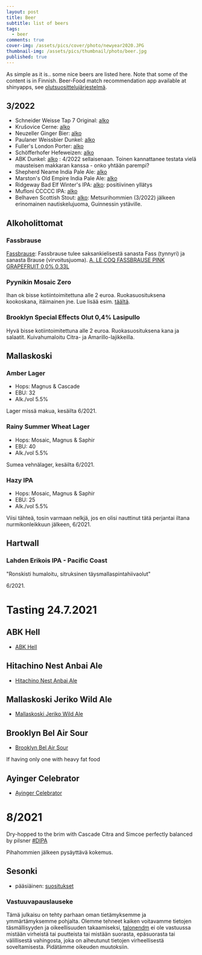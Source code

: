 ```yaml
---
layout: post
title: Beer
subtitle: list of beers
tags:
  - beer
comments: true
cover-img: /assets/pics/cover/photo/newyear2020.JPG
thumbnail-img: /assets/pics/thumbnail/photo/beer.jpg
published: true
---
```


As simple as it is.. some nice beers are listed here. Note that some of the content is in Finnish. Beer-Food match recommendation app available at shinyapps, see [olutsuosittelujärjestelmä](https://talonen.shinyapps.io/olut/).


<!-- Add icon library 
https://www.w3schools.com/howto/howto_css_star_rating.asp 

if _posts using custom css, create foldet to root and add css there - jt 23.12.2020
https://talk.jekyllrb.com/t/overwriting-a-class-in-a-css/196

-->

<link rel="stylesheet" href="assets/css/custom_star_jt.css" />
<link rel="stylesheet" href="https://cdnjs.cloudflare.com/ajax/libs/font-awesome/4.7.0/css/font-awesome.min.css">


## 3/2022


- Schneider Weisse Tap 7 Original: [alko](https://www.alko.fi/products/752296/Schneider-Weisse-Tap-7-Original/)
- Krušovice Cerne: [alko]()
- Neuzeller Ginger Bier: [alko]()
- Paulaner Weissbier Dunkel: [alko]()
- Fuller's London Porter: [alko]()
- Schöfferhofer Hefeweizen: [alko]()
- ABK Dunkel: [alko](https://www.alko.fi/products/930073/ABK-Dunkel/) <span class="fa fa-star checked"></span> <span class="fa fa-star checked"></span>
<span class="fa fa-star"></span> <span class="fa fa-star"></span> <span class="fa fa-star"></span>: 4/2022 sellaisenaan. Toinen kannattanee testata vielä mausteisen makkaran kanssa - onko yhtään parempi?
- Shepherd Neame India Pale Ale: [alko]()
- Marston's Old Empire India Pale Ale: [alko]()
- Ridgeway Bad Elf Winter's IPA: [alko](https://www.alko.fi/tuotteet/926956/Ridgeway-Bad-Elf-Winter-s-IPA/): positiivinen yllätys <span class="fa fa-star checked"></span> <span class="fa fa-star checked"></span> <span class="fa fa-star checked"></span> <span class="fa fa-star checked"></span> <span class="fa fa-star"></span>
- Mufloni CCCCC IPA: [alko]()
- Belhaven Scottish Stout: [alko](https://www.alko.fi/tuotteet/712466/Belhaven-Scottish-Stout/): Metsurihommien (3/2022) jälkeen erinomainen nautiskelujuoma, Guinnessin ystäville. <span class="fa fa-star checked"></span> <span class="fa fa-star checked"></span> <span class="fa fa-star checked"></span> <span class="fa fa-star checked"></span> <span class="fa fa-star"></span>


## Alkoholittomat

### Fassbrause

[Fassbrause](https://en.wikipedia.org/wiki/Fassbrause): Fassbrause tulee saksankielisestä sanasta Fass (tynnyri) ja sanasta Brause (virvoitusjuoma). [A. LE COQ FASSBRAUSE PINK GRAPEFRUIT 0,0% 0,33L](https://www.kespro.com/tuotteet/a-le-coq-fassbrause-pink-grapefruit-0-0-0-33l-4740098095507)

<span class="fa fa-star checked"></span>
<span class="fa fa-star checked"></span>
<span class="fa fa-star checked"></span>
<span class="fa fa-star checked"></span>
<span class="fa fa-star"></span>

### Pyynikin Mosaic Zero 

<span class="fa fa-star checked"></span>
<span class="fa fa-star checked"></span>
<span class="fa fa-star checked"></span>
<span class="fa fa-star checked"></span>
<span class="fa fa-star"></span>
Ihan ok bisse kotiintoimitettuna alle 2 euroa. Ruokasuosituksena kookoskana, itäimainen jne. Lue lisää esim. [täältä](https://olutkellari.blogspot.com/2021/05/pyynikin-mosaic-zero.html).

### Brooklyn Special Effects Olut 0,4% Lasipullo

<span class="fa fa-star checked"></span>
<span class="fa fa-star checked"></span>
<span class="fa fa-star checked"></span>
<span class="fa fa-star checked"></span>
<span class="fa fa-star"></span>
Hyvä bisse kotiintoimitettuna alle 2 euroa. Ruokasuosituksena kana ja salaatit. Kuivahumaloitu Citra- ja Amarillo-lajikkeilla.

## Mallaskoski

### Amber Lager
- Hops: Magnus & Cascade
- EBU: 32
- Alk./vol 5.5%

<span class="fa fa-star checked"></span>
<span class="fa fa-star checked"></span>
<span class="fa fa-star checked"></span>
<span class="fa fa-star checked"></span>
<span class="fa fa-star"></span>
Lager missä makua, kesäilta 6/2021.

### Rainy Summer Wheat Lager
- Hops: Mosaic, Magnus & Saphir
- EBU: 40
- Alk./vol 5.5%

<span class="fa fa-star checked"></span>
<span class="fa fa-star checked"></span>
<span class="fa fa-star checked"></span>
<span class="fa fa-star checked"></span>
<span class="fa fa-star"></span>
Sumea vehnälager, kesäilta 6/2021.

### Hazy IPA
- Hops: Mosaic, Magnus & Saphir
- EBU: 25
- Alk./vol 5.5%

<span class="fa fa-star checked"></span>
<span class="fa fa-star checked"></span>
<span class="fa fa-star checked"></span>
<span class="fa fa-star checked"></span>
<span class="fa fa-star checked"></span>
Viisi tähteä, tosin varmaan nelkjä, jos en olisi nauttinut tätä perjantai iltana nurmikonleikkuun jälkeen, 6/2021.

## Hartwall

### Lahden Erikois IPA - Pacific Coast

"Ronskisti humaloitu, sitruksinen täysmallaspintahiivaolut"

<span class="fa fa-star checked"></span>
<span class="fa fa-star checked"></span>
<span class="fa fa-star checked"></span>
<span class="fa fa-star checked"></span>
<span class="fa fa-star"></span>

6/2021.

# Tasting 24.7.2021

## ABK Hell

- [ABK Hell](https://www.alko.fi/tuotteet/923122/ABK-Hell/)

<span class="fa fa-star checked"></span>
<span class="fa fa-star checked"></span>
<span class="fa fa-star"></span>
<span class="fa fa-star"></span>
<span class="fa fa-star"></span>

## Hitachino Nest Anbai Ale

- [Hitachino Nest Anbai Ale](https://www.alko.fi/tuotteet/956638/Hitachino-Nest-Anbai-Ale/)

<span class="fa fa-star checked"></span>
<span class="fa fa-star checked"></span>
<span class="fa fa-star checked"></span>
<span class="fa fa-star"></span>
<span class="fa fa-star"></span>

## Mallaskoski Jeriko Wild Ale

- [Mallaskoski Jeriko Wild Ale](https://www.alko.fi/tuotteet/740704/Mallaskoski-Jeriko-Wild-Ale/)

<span class="fa fa-star checked"></span>
<span class="fa fa-star checked"></span>
<span class="fa fa-star"></span>
<span class="fa fa-star"></span>
<span class="fa fa-star"></span>

## Brooklyn Bel Air Sour

- [Brooklyn Bel Air Sour](https://www.alko.fi/tuotteet/921795/Brooklyn-Bel-Air-Sour/)

If having only one with heavy fat food
<span class="fa fa-star checked"></span>
<span class="fa fa-star checked"></span>
<span class="fa fa-star checked"></span>
<span class="fa fa-star checked"></span>
<span class="fa fa-star"></span>

## Ayinger Celebrator

- [Ayinger Celebrator](https://www.alko.fi/tuotteet/722054/Ayinger-Celebrator/)

<span class="fa fa-star checked"></span>
<span class="fa fa-star checked"></span>
<span class="fa fa-star checked"></span>
<span class="fa fa-star checked"></span>
<span class="fa fa-star"></span>

# 8/2021

Dry-hopped to the brim with Cascade Citra and Simcoe perfectly balanced by pilsner
[#DIPA](https://www.alko.fi/tuotteet/701975/To-l-DIPA-t-lkki/) 

<span class="fa fa-star checked"></span>
<span class="fa fa-star checked"></span>
<span class="fa fa-star checked"></span>
<span class="fa fa-star checked"></span>
<span class="fa fa-star"></span>

Pihahommien jälkeen pysäyttävä kokemus.


## Sesonki

- pääsiäinen: [suositukset](https://www.alko.fi/juoma-ruoka/vinkit/juhlat/juoma-ja-ruokavinkit-paasiaiseen?utm_source=newsletter&utm_medium=email&utm_campaign=paasiainen_b2c)




### Vastuuvapauslauseke

Tämä julkaisu on tehty parhaan oman tietämyksemme ja ymmärtämyksemme pohjalta. Olemme tehneet kaiken voitavamme tietojen täsmällisyyden ja oikeellisuuden takaamiseksi, [talonendm](https://talonendm.github.io/) ei ole vastuussa mistään virheistä tai puutteista tai mistään suorasta, epäsuorasta tai välillisestä
vahingosta, joka on aiheutunut tietojen virheellisestä soveltamisesta. Pidätämme oikeuden muutoksiin.